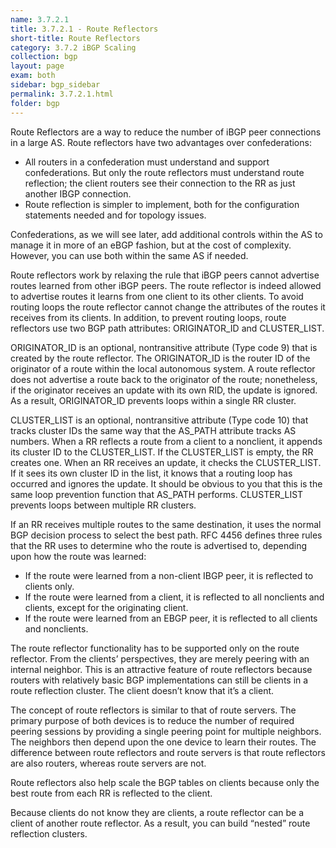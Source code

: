 ```yaml
---
name: 3.7.2.1
title: 3.7.2.1 - Route Reflectors
short-title: Route Reflectors
category: 3.7.2 iBGP Scaling
collection: bgp
layout: page
exam: both
sidebar: bgp_sidebar
permalink: 3.7.2.1.html
folder: bgp
---
```

Route Reflectors are a way to reduce the number of iBGP peer connections in a large AS. Route reflectors have two advantages over confederations:
- All routers in a confederation must understand and support confederations. But only the route reflectors must understand route reflection; the client routers see their connection to the RR as just another IBGP connection.
- Route reflection is simpler to implement, both for the configuration statements needed and for topology issues.

Confederations, as we will see later, add additional controls within the AS to manage it in more of an eBGP fashion, but at the cost of complexity. However, you can use both within the same AS if needed.

Route reflectors work by relaxing the rule that iBGP peers cannot advertise routes learned from other iBGP peers. The route reflector is indeed allowed to advertise routes it learns from one client to its other clients. To avoid routing loops the route reflector cannot change the attributes of the routes it receives from its clients. In addition, to prevent routing loops, route reflectors use two BGP path attributes: ORIGINATOR\_ID and CLUSTER\_LIST.

ORIGINATOR\_ID is an optional, nontransitive attribute (Type code 9) that is created by the route reflector. The ORIGINATOR\_ID is the router ID of the originator of a route within the local autonomous system. A route reflector does not advertise a route back to the originator of the route; nonetheless, if the originator receives an update with its own RID, the update is ignored. As a result, ORIGINATOR\_ID prevents loops within a single RR cluster.

CLUSTER\_LIST is an optional, nontransitive attribute (Type code 10) that tracks cluster IDs the same way that the AS\_PATH attribute tracks AS numbers. When a RR reflects a route from a client to a nonclient, it appends its cluster ID to the CLUSTER\_LIST. If the CLUSTER\_LIST is empty, the RR creates one. When an RR receives an update, it checks the CLUSTER\_LIST. If it sees its own cluster ID in the list, it knows that a routing loop has occurred and ignores the update. It should be obvious to you that this is the same loop prevention function that AS\_PATH performs. CLUSTER\_LIST prevents loops between multiple RR clusters.

If an RR receives multiple routes to the same destination, it uses the normal BGP decision process to select the best path. RFC 4456 defines three rules that the RR uses to determine who the route is advertised to, depending upon how the route was learned:
- If the route were learned from a non-client IBGP peer, it is reflected to clients only.
- If the route were learned from a client, it is reflected to all nonclients and clients, except for the originating client.
- If the route were learned from an EBGP peer, it is reflected to all clients and nonclients.

The route reflector functionality has to be supported only on the route reflector. From the clients’ perspectives, they are merely peering with an internal neighbor. This is an attractive feature of route reflectors because routers with relatively basic BGP implementations can still be clients in a route reflection cluster. The client doesn’t know that it’s a client.

The concept of route reflectors is similar to that of route servers. The primary purpose of both devices is to reduce the number of required peering sessions by providing a single peering point for multiple neighbors. The neighbors then depend upon the one device to learn their routes. The difference between route reflectors and route servers is that route reflectors are also routers, whereas route servers are not.

Route reflectors also help scale the BGP tables on clients because only the best route from each RR is reflected to the client.

Because clients do not know they are clients, a route reflector can be a client of another route reflector. As a result, you can build “nested” route reflection clusters.
